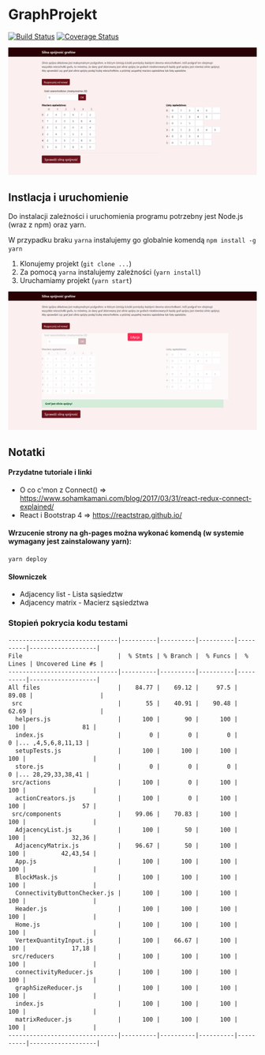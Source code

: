 # GraphProjekt 

[![Build Status](https://travis-ci.org/ZielonyBuszmen/GraphProjekt.svg?branch=master)](https://travis-ci.org/ZielonyBuszmen/GraphProjekt) [![Coverage Status](https://coveralls.io/repos/github/ZielonyBuszmen/GraphProjekt/badge.svg?branch=master)](https://coveralls.io/github/ZielonyBuszmen/GraphProjekt?branch=master)


![first photo of project](graphProjekt_1.png)

## Instlacja i uruchomienie
Do instalacji zależności i uruchomienia programu potrzebny jest Node.js (wraz z npm) oraz yarn.

W przypadku braku `yarna` instalujemy go globalnie komendą `npm install -g yarn`

1. Klonujemy projekt (`git clone ...`)
2. Za pomocą `yarna` instalujemy zależności (`yarn install`)
3. Uruchamiamy projekt (`yarn start`)


![first photo of project](graphProjekt_2.png)


## Notatki
#### Przydatne tutoriale i linki

- O co c'mon z Connect() => https://www.sohamkamani.com/blog/2017/03/31/react-redux-connect-explained/
- React i Bootstrap 4 => https://reactstrap.github.io/

#### Wrzucenie strony na gh-pages można wykonać komendą (w systemie wymagany jest zainstalowany yarn):
```
yarn deploy
```

#### Słowniczek
 - Adjacency list - Lista sąsiedztw
 - Adjacency matrix - Macierz sąsiedztwa
 
 
 ### Stopień pokrycia kodu testami
 
```
-------------------------------|----------|----------|----------|----------|-------------------|
File                           |  % Stmts | % Branch |  % Funcs |  % Lines | Uncovered Line #s |
-------------------------------|----------|----------|----------|----------|-------------------|
All files                      |    84.77 |    69.12 |     97.5 |    89.08 |                   |
 src                           |       55 |    40.91 |    90.48 |    62.69 |                   |
  helpers.js                   |      100 |       90 |      100 |      100 |                81 |
  index.js                     |        0 |        0 |        0 |        0 |... ,4,5,6,8,11,13 |
  setupTests.js                |      100 |      100 |      100 |      100 |                   |
  store.js                     |        0 |        0 |        0 |        0 |... 28,29,33,38,41 |
 src/actions                   |      100 |        0 |      100 |      100 |                   |
  actionCreators.js            |      100 |        0 |      100 |      100 |                57 |
 src/components                |    99.06 |    70.83 |      100 |      100 |                   |
  AdjacencyList.js             |      100 |       50 |      100 |      100 |             32,36 |
  AdjacencyMatrix.js           |    96.67 |       50 |      100 |      100 |          42,43,54 |
  App.js                       |      100 |      100 |      100 |      100 |                   |
  BlockMask.js                 |      100 |      100 |      100 |      100 |                   |
  ConnectivityButtonChecker.js |      100 |      100 |      100 |      100 |                   |
  Header.js                    |      100 |      100 |      100 |      100 |                   |
  Home.js                      |      100 |      100 |      100 |      100 |                   |
  VertexQuantityInput.js       |      100 |    66.67 |      100 |      100 |             17,18 |
 src/reducers                  |      100 |      100 |      100 |      100 |                   |
  connectivityReducer.js       |      100 |      100 |      100 |      100 |                   |
  graphSizeReducer.js          |      100 |      100 |      100 |      100 |                   |
  index.js                     |      100 |      100 |      100 |      100 |                   |
  matrixReducer.js             |      100 |      100 |      100 |      100 |                   |
-------------------------------|----------|----------|----------|----------|-------------------|
```